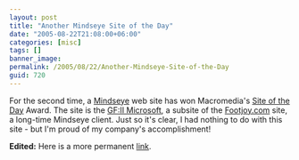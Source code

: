 ```yaml
---
layout: post
title: "Another Mindseye Site of the Day"
date: "2005-08-22T21:08:00+06:00"
categories: [misc]
tags: []
banner_image: 
permalink: /2005/08/22/Another-Mindseye-Site-of-the-Day
guid: 720
---
```


For the second time, a <a href="http://www.mindseye.com">Mindseye</a> web site has won Macromedia's <a href="http://www.macromedia.com/cfusion/showcase/index.cfm">Site of the Day</a> Award. The site is the <a href="http://www.footjoy.com/gfII">GF:II Microsoft</a>, a subsite of the <a href="http://www.footjoy.com">Footjoy.com</a> site, a long-time Mindseye client. Just so it's clear, I had nothing to do with this site - but I'm proud of my company's accomplishment!

<b>Edited:</b> Here is a more permanent <a href="http://www.macromedia.com/cfusion/showcase/index.cfm?event=sotdarchive&year=2005&month=8&loc=en_us">link</a>.